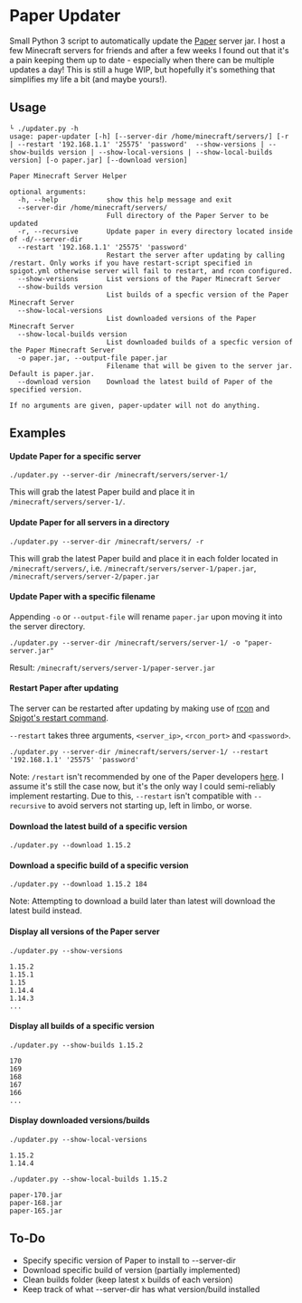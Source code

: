 # Paper Updater
Small Python 3 script to automatically update the [Paper](https://papermc.io/) server jar. I host a few Minecraft servers for friends and after a few weeks I found out that it's a pain keeping them up to date - especially when there can be multiple updates a day! This is still a huge WIP, but hopefully it's something that simplifies my life a bit (and maybe yours!).

## Usage
```
└ ./updater.py -h
usage: paper-updater [-h] [--server-dir /home/minecraft/servers/] [-r | --restart '192.168.1.1' '25575' 'password'  --show-versions | --show-builds version | --show-local-versions | --show-local-builds version] [-o paper.jar] [--download version]

Paper Minecraft Server Helper

optional arguments:
  -h, --help            show this help message and exit
  --server-dir /home/minecraft/servers/
                        Full directory of the Paper Server to be updated
  -r, --recursive       Update paper in every directory located inside of -d/--server-dir
  --restart '192.168.1.1' '25575' 'password'
                        Restart the server after updating by calling /restart. Only works if you have restart-script specified in spigot.yml otherwise server will fail to restart, and rcon configured.
  --show-versions       List versions of the Paper Minecraft Server
  --show-builds version
                        List builds of a specfic version of the Paper Minecraft Server
  --show-local-versions
                        List downloaded versions of the Paper Minecraft Server
  --show-local-builds version
                        List downloaded builds of a specfic version of the Paper Minecraft Server
  -o paper.jar, --output-file paper.jar
                        Filename that will be given to the server jar. Default is paper.jar.
  --download version    Download the latest build of Paper of the specified version.

If no arguments are given, paper-updater will not do anything.
```

## Examples
#### Update Paper for a specific server
`./updater.py --server-dir /minecraft/servers/server-1/`

This will grab the latest Paper build and place it in `/minecraft/servers/server-1/`.

#### Update Paper for all servers in a directory
`./updater.py --server-dir /minecraft/servers/ -r`

This will grab the latest Paper build and place it in each folder located in `/minecraft/servers/`, i.e. `/minecraft/servers/server-1/paper.jar`, `/minecraft/servers/server-2/paper.jar`

#### Update Paper with a specific filename
Appending `-o` or `--output-file` will rename `paper.jar` upon moving it into the server directory.

`./updater.py --server-dir /minecraft/servers/server-1/ -o "paper-server.jar"`

Result:
`/minecraft/servers/server-1/paper-server.jar`

#### Restart Paper after updating
The server can be restarted after updating by making use of [rcon](https://wiki.vg/RCON) and [Spigot's restart command](https://www.spigotmc.org/wiki/spigot-configuration/).

`--restart` takes three arguments, `<server_ip>`, `<rcon_port>` and `<password>`.

`./updater.py --server-dir /minecraft/servers/server-1/ --restart '192.168.1.1' '25575' 'password'`

Note: `/restart` isn't recommended by one of the Paper developers [here](https://github.com/PaperMC/Paper/issues/1559#issuecomment-428917299). I assume it's still the case now, but it's the only way I could semi-reliably implement restarting. Due to this, `--restart` isn't compatible with `--recursive` to avoid servers not starting up, left in limbo, or worse.


#### Download the latest build of a specific version
`./updater.py --download 1.15.2`

#### Download a specific build of a specific version
`./updater.py --download 1.15.2 184`

Note: Attempting to download a build later than latest will download the latest build instead. 

#### Display all versions of the Paper server
`./updater.py --show-versions`
```
1.15.2
1.15.1
1.15
1.14.4
1.14.3
...
```

#### Display all builds of a specific version
`./updater.py --show-builds 1.15.2`
```
170                                 
169                                 
168                               
167
166
...
```

#### Display downloaded versions/builds
`./updater.py --show-local-versions`
```
1.15.2
1.14.4
```
`./updater.py --show-local-builds 1.15.2`
```
paper-170.jar
paper-168.jar
paper-165.jar
```

## To-Do
- Specify specific version of Paper to install to --server-dir
- Download specific build of version (partially implemented)
- Clean builds folder (keep latest x builds of each version)
- Keep track of what --server-dir has what version/build installed